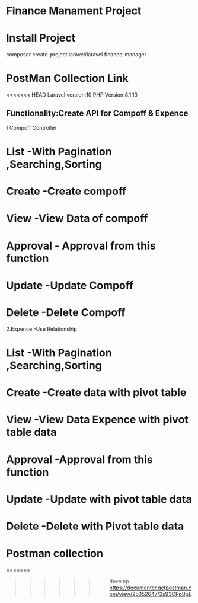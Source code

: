 # Finance Manament Project

# Install Project

composer create-project laravel/laravel finance-manager

# PostMan Collection Link

<<<<<<< HEAD
Laravel version:10
PHP Version:8.1.13

## Functionality:Create API for Compoff & Expence

1.Compoff Controller

# List -With Pagination ,Searching,Sorting

# Create -Create compoff

# View -View Data of compoff

# Approval - Approval from this function

# Update -Update Compoff

# Delete -Delete Compoff

2.Expence -Use Relationship

# List -With Pagination ,Searching,Sorting

# Create -Create data with pivot table

# View -View Data Expence with pivot table data

# Approval -Approval from this function

# Update -Update with pivot table data

# Delete -Delete with Pivot table data

# Postman collection

=======
>>>>>>> develop
https://documenter.getpostman.com/view/25052647/2s93CPpBpE
